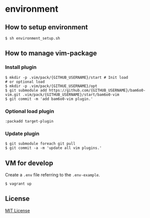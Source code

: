 # environment

## How to setup environment

```
$ sh environment_setup.sh
```

## How to manage vim-package

### Install plugin
```
$ mkdir -p .vim/pack/{GITHUB_USERNAME}/start # Init load
# or optional load
$ mkdir -p .vim/pack/{GITHUE_USERNAME}/opt
$ git submodule add https://github.com/{GITHUB_USERNAME}/bam6o0-vim.git .vim/pack/{GITHUB_USERNAME}/start/bam6o0-vim
$ git commit -m 'add bam6o0-vim plugin.'
```

### Optional load plugin
`:packadd target-plugin`

### Update plugin
```
$ git submodule foreach git pull
$ git commit -a -m 'update all vim plugins.'
```

## VM for develop
Create a `.env` file referring to the `.env-example`.
```
$ vagrant up
```

## License

[MIT License](LICENSE)
